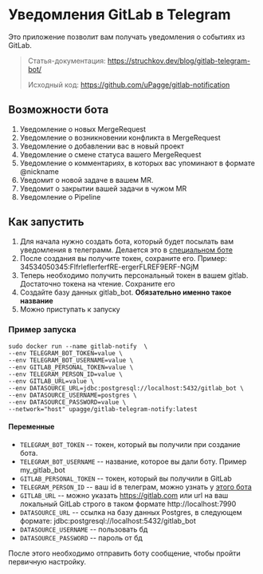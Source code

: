 # Уведомления GitLab в Telegram

Это приложение позволит вам получать уведомления о событиях из GitLab.

> Статья-документация: https://struchkov.dev/blog/gitlab-telegram-bot/
>
> Исходный код: https://github.com/uPagge/gitlab-notification

## Возможности бота
1. Уведомление о новых MergeRequest
2. Уведомление о возникновении конфликта в MergeRequest
3. Уведомление о добавлении вас в новый проект
4. Уведомление о смене статуса вашего MergeRequest
5. Уведомление о комментариях, в которых вас упоминают в формате @nickname
6. Уведомит о новой задаче в вашем MR.
7. Уведомит о закрытии вашей задачи в чужом MR
8. Уведомление о Pipeline

## Как запустить

1. Для начала нужно создать бота, который будет посылать вам уведомления в телеграмм. Делается это в [специальном боте](https://t.me/botfather)
2. После создания вы получите токен, сохраните его. Пример: 34534050345:FlfrleflerferfRE-ergerFLREF9ERF-NGjM
3. Теперь необходимо получить персональный токен в вашем gitlab. Достаточно токена на чтение. Сохраните его
4. Создайте базу данных gitlab_bot. **Обязательно именно такое название**
4. Можно приступать к запуску

### Пример запуска
```
sudo docker run --name gitlab-notify  \ 
--env TELEGRAM_BOT_TOKEN=value \
--env TELEGRAM_BOT_USERNAME=value \
--env GITLAB_PERSONAL_TOKEN=value \
--env TELEGRAM_PERSON_ID=value \
--env GITLAB_URL=value \
--env DATASOURCE_URL=jdbc:postgresql://localhost:5432/gitlab_bot \
--env DATASOURCE_USERNAME=postgres \
--env DATASOURCE_PASSWORD=value \
--network="host" upagge/gitlab-telegram-notify:latest
```

#### Переменные

* `TELEGRAM_BOT_TOKEN` -- токен, который вы получили при создание бота.
* `TELEGRAM_BOT_USERNAME` -- название, которое вы дали боту. Пример my_gitlab_bot
* `GITLAB_PERSONAL_TOKEN` -- токен, который вы получили в GitLab
* `TELEGRAM_PERSON_ID` -- ваш id в телеграм, можно узнать у [этого бота](https://t.me/myidbot)
* `GITLAB_URL` -- можно указать https://gitlab.com или url на ваш локальный GitLab строго в таком формате http://localhost:7990
* `DATASOURCE_URL` -- ссылка на базу данных Postgres, в следующем формате: jdbc:postgresql://localhost:5432/gitlab_bot
* `DATASOURCE_USERNAME` -- пользовать бд
* `DATASOURCE_PASSWORD` -- пароль от бд

После этого необходимо отправить боту сообщение, чтобы пройти первичную настройку.

